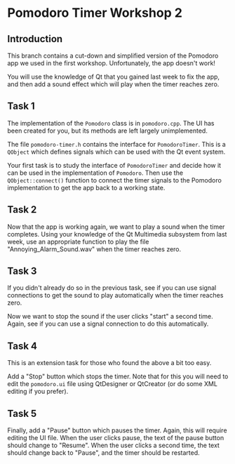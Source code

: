 # Pomodoro Timer Workshop 2

## Introduction ##

This branch contains a cut-down and simplified version of the Pomodoro
app we used in the first workshop. Unfortunately, the app doesn't work!

You will use the knowledge of Qt that you gained last week to fix the app, and then
add a sound effect which will play when the timer reaches zero.

## Task 1 ##

The implementation of the `Pomodoro` class is in `pomodoro.cpp`. The UI has been
created for you, but its methods are left largely unimplemented.

The file `pomodoro-timer.h` contains the interface for `PomodoroTimer`.
This is a `QObject` which defines signals which can be used with the
Qt event system.

Your first task is to study the interface of `PomodoroTimer` and decide how it
can be used in the implementation of `Pomodoro`.  Then use the
`QObject::connect()` function to connect the timer signals to the Pomodoro
implementation to get the app back to a working state.

## Task 2 ##

Now that the app is working again, we want to play a sound when the timer completes.
Using your knowledge of the Qt Multimedia subsystem from last week, use an
appropriate function to play the file "Annoying_Alarm_Sound.wav" when the timer
reaches zero.

## Task 3 ##

If you didn't already do so in the previous task, see if you can use signal
connections to get the sound to play automatically when the timer reaches zero.

Now we want to stop the sound if the user clicks "start" a second time. Again,
see if you can use a signal connection to do this automatically.


## Task 4 ##

This is an extension task for those who found the above a bit too easy.

Add a "Stop" button which stops the timer. Note that for this you will need to
edit the `pomodoro.ui` file using QtDesigner or QtCreator (or do some XML
editing if you prefer).


## Task 5 ##

Finally, add a "Pause" button which pauses the timer. Again, this will require
editing the UI file. When the user clicks pause, the text of the pause button
should change to "Resume". When the user clicks a second time, the text should
change back to "Pause", and the timer should be restarted.










